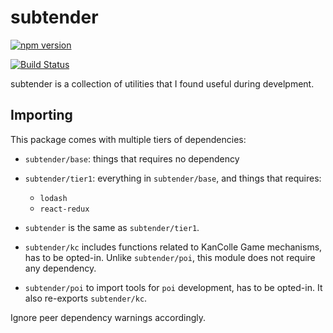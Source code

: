 # subtender

[![npm version](https://badge.fury.io/js/subtender.svg)](https://badge.fury.io/js/subtender)

[![Build Status](https://travis-ci.org/Javran/subtender.svg?branch=master)](https://travis-ci.org/Javran/subtender)

subtender is a collection of utilities that I found useful during develpment.

## Importing

This package comes with multiple tiers of dependencies:

- `subtender/base`: things that requires no dependency

- `subtender/tier1`: everything in `subtender/base`, and things that requires:

    - `lodash`
    - `react-redux`

- `subtender` is the same as `subtender/tier1`.

- `subtender/kc` includes functions related to KanColle Game mechanisms, has to be opted-in.
  Unlike `subtender/poi`, this module does not require any dependency.

- `subtender/poi` to import tools for `poi` development, has to be opted-in. It also re-exports `subtender/kc`.

Ignore peer dependency warnings accordingly.
